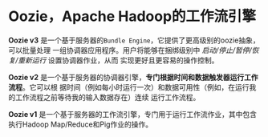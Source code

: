 Oozie，Apache Hadoop的工作流引擎
================================================================================
**Oozie v3** 是一个基于服务器的`Bundle Engine`，它提供了更高级别的oozie抽象，可以批量处理
一组协调器应用程序。用户将能够在捆绑级别中 *启动/停止/暂停/恢复/重新运行* 设置协调器作业，从而
实现更好且更容易的操作控制。

**Oozie v2** 是一个基于服务器的协调器引擎，**专门根据时间和数据触发器运行工作流程**。它可以根
据时间（例如每小时运行一次）和数据可用性（例如，在运行我的工作流程之前等待我的输入数据存在）连续
运行工作流程。

**Oozie v1** 是一个基于服务器的工作流引擎，专门用于运行工作流作业，其中包含执行Hadoop 
Map/Reduce和Pig作业的操作。
